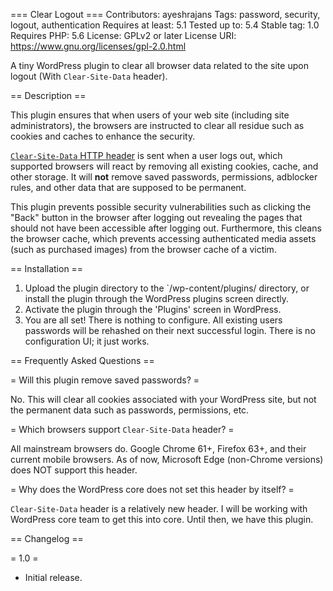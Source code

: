 === Clear Logout ===
Contributors: ayeshrajans
Tags: password, security, logout, authentication
Requires at least: 5.1
Tested up to: 5.4
Stable tag: 1.0
Requires PHP: 5.6
License: GPLv2 or later
License URI: https://www.gnu.org/licenses/gpl-2.0.html

A tiny WordPress plugin to clear all browser data related to the site upon logout (With `Clear-Site-Data` header).

== Description ==

This plugin ensures that when users of your web site (including site administrators), the browsers are instructed to clear all residue such as cookies and caches to enhance the security. 

[`Clear-Site-Data` HTTP header](https://developer.mozilla.org/en-US/docs/Web/HTTP/Headers/Clear-Site-Data) is sent when a user logs out, which supported browsers will react by removing all existing cookies, cache, and other storage. It will **not** remove saved passwords, permissions, adblocker rules, and other data that are supposed to be permanent.  

This plugin prevents possible security vulnerabilities such as clicking the "Back" button in the browser after logging out revealing the pages that should not have been accessible after logging out. Furthermore, this cleans the browser cache, which prevents accessing authenticated media assets (such as purchased images) from the browser cache of a victim.

== Installation ==

1. Upload the plugin directory to the `/wp-content/plugins/ directory, or install the plugin through the WordPress plugins screen directly.
2. Activate the plugin through the 'Plugins' screen in WordPress.
3. You are all set! There is nothing to configure. All existing users passwords will be rehashed on their next successful login. There is no configuration UI; it just works.


== Frequently Asked Questions ==

= Will this plugin remove saved passwords? =

No. This will clear all cookies associated with your WordPress site, but not the permanent data such as passwords, permissions, etc.

= Which browsers support `Clear-Site-Data` header? =

All mainstream browsers do. Google Chrome 61+, Firefox 63+, and their current mobile browsers. As of now, Microsoft Edge (non-Chrome versions) does NOT support this header.

= Why does the WordPress core does not set this header by itself? =

`Clear-Site-Data` header is a relatively new header. I will be working with WordPress core team to get this into core. Until then, we have this plugin.

== Changelog ==

= 1.0 =
* Initial release.
